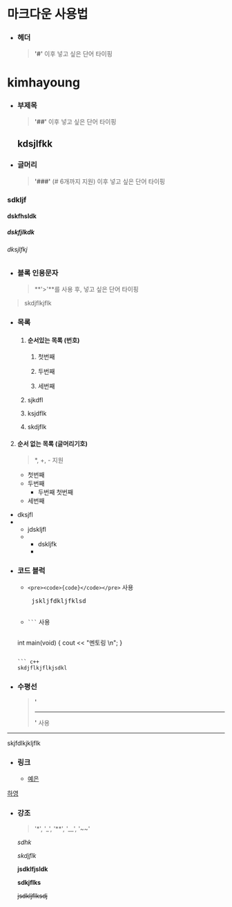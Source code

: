 # 마크다운 사용법

- ### 헤더

  > **'#'** 이후 넣고 싶은 단어 타이핑

# kimhayoung



- ### 부제목

  >  **'##'** 이후 넣고 싶은 단어 타이핑

  ## kdsjlfkk

  

- ### 글머리

  > **'###'** (# 6개까지 지원) 이후 넣고 싶은 단어 타이핑

### sdkljf

#### dskfhsldk

##### dskfjlkdk

###### dksjlfkj





- ### 블록 인용문자

  > **'>'**를 사용 후,  넣고 싶은 단어 타이핑

> skdjflkjflk

- ### 목록

  1. #### 순서있는 목록 (번호) 

     1. 첫번째

     2. 두번째

     3. 세번째

  
   1. sjkdfl
     2. ksjdflk
   3. skdjflk
  
2. #### 순서 없는 목록 (글머리기호)
  
     > *, +, - 지원
  
     * 첫번째
     * 두번째
       * 두번째 첫번째
     * 세번째

* dksjfl
* + jdskljfl
  + - dskljfk
    - 

- ### 코드 블럭
  - `<pre><code>{code}</code></pre>` 사용

    <pre> jskljfdkljfklsd
      
    </pre>

    
  
  - ` ``` ` 사용
  
    ```c++
  int main(void) {
    	cout << "멘토링 \n";
  }
    ```
  
    ``` c++
    skdjflkjflkjsdkl
    ```
    
    
  
- ### 수평선

  >  **'<hr/>'** 사용

<hr/> skjfdlkjkljflk



- ### 링크

  - [예은](../yeeun)

[하영](../hayoung)



- ### 강조

  > '*', '_', '**', '__', '~~'

  

  *sdhk*
  
  _skdjflk_
  
  **jsdklfjsldk**
  
  __sdkjflks__
  
  ~~jsdkljflksdj~~
  
  